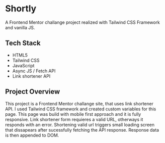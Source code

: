 # **Shortly**

A Frontend Mentor challange project realized with
Tailwind CSS Framework and vanilla JS.

## **Tech Stack**

-   HTML5
-   Tailwind CSS
-   JavaScript
-   Async JS / Fetch API
-   Link shortener API

## **Project Overview**

This project is a Frontend Mentor challange site, that uses link shortener API.
I used Tailwind CSS framework and created custom variables for this page.
This page was build with mobile first approach and it is fully responsive.
Link shortener form requieres a valid URL, otherways it responds with an error.
Shortening valid url triggers small loading screen that dissapears after sucessfully fetching
the API response. Response data is then appended to DOM.
